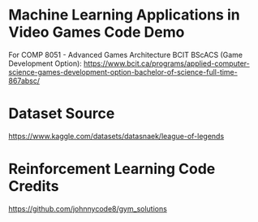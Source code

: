 # Machine Learning Applications in Video Games Code Demo
For COMP 8051 - Advanced Games Architecture
BCIT BScACS (Game Development Option): https://www.bcit.ca/programs/applied-computer-science-games-development-option-bachelor-of-science-full-time-867absc/ 
# Dataset Source
https://www.kaggle.com/datasets/datasnaek/league-of-legends
# Reinforcement Learning Code Credits
https://github.com/johnnycode8/gym_solutions 
